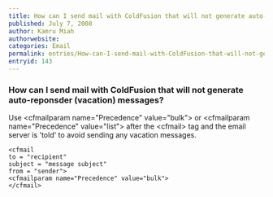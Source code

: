 ```yaml
---
title: How can I send mail with ColdFusion that will not generate auto-reponsder (vacation) messages?
published: July 7, 2008
author: Kamru Miah
authorwebsite: 
categories: Email
permalink: entries/How-can-I-send-mail-with-ColdFusion-that-will-not-generate-autoreponsder-vacation-messages.html
entryid: 143
---
```


<h3>How can I send mail with ColdFusion that will not generate auto-reponsder (vacation) messages?</h3>

<p>
Use &lt;cfmailparam name="Precedence" value="bulk"&gt; or &lt;cfmailparam name="Precedence" value="list"&gt; after the &lt;cfmail&gt; tag and the email server is 'told' to avoid sending any vacation messages.
</p>

<pre><code class="language-markup">&lt;cfmail 
to = &quot;recipient&quot;
subject = &quot;message subject&quot;
from = &quot;sender&quot;&gt;
&lt;cfmailparam name=&quot;Precedence&quot; value=&quot;bulk&quot;&gt;
&lt;/cfmail&gt;
</code></pre>




